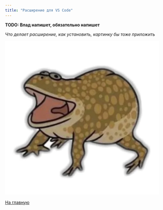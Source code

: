 ```yaml
---
title: "Расширение для VS Code"
---
```


**TODO: Влад напишет, обязательно напишет**

*Что делает расширение, как установить, картинку бы тоже приложить* 

![alt_text](./img/frog4.png)

[На главную]({{site.baseurl}})
